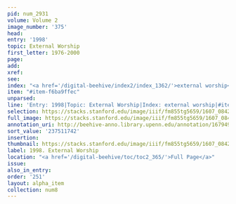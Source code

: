 ```yaml
---
pid: num_2931
volume: Volume 2
image_number: '375'
head:
entry: '1998'
topic: External Worship
first_letter: 1976-2000
page:
add:
xref:
see:
index: "<a href='/digital-beehive/index2/index_1362/'>external worship</a>"
item: "#item-f6ba9ffec"
unparsed:
line: 'Entry: 1998|Topic: External Worship|Index: external worship|#item-f6ba9ffec'
selection: https://stacks.stanford.edu/image/iiif/fm855tg5659/1607_0842/358,1742,2814,932/full/0/default.jpg
full_image: https://stacks.stanford.edu/image/iiif/fm855tg5659/1607_0842/full/full/0/default.jpg
annotation_uri: http://beehive-anno.library.upenn.edu/annotation/1679491216132
sort_value: '237511742'
insertion:
thumbnail: https://stacks.stanford.edu/image/iiif/fm855tg5659/1607_0842/358,1742,600,180/250,/0/default.jpg
label: 1998. External Worship
location: "<a href='/digital-beehive/toc/toc2_365/'>Full Page</a>"
issue:
also_in_entry:
order: '251'
layout: alpha_item
collection: num8
---
```

